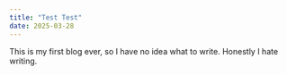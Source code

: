 ```yaml
---
title: "Test Test"
date: 2025-03-28
---
```


This is my first blog ever, so I have no idea what to write. Honestly I hate writing.
